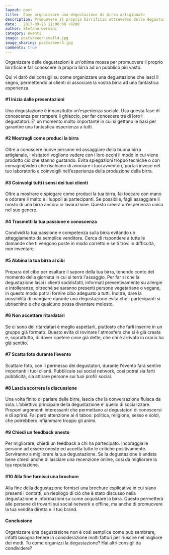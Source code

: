```yaml
---
layout: post
title:  Come organizzare una degustazione di birra artigianale
description: Promuovere il proprio birrificio attraverso delle degustazioni di birra artigianale.
date:   2017-09-25 11:00:00 +0200
author: Stefano Germani
category: eventi
image: posts/beer-small4.jpg
image_sharing: posts/beer4.jpg
comments: true
---
```


Organizzare delle degustazioni è un'ottima mossa per promuovere il proprio birrificio e far conoscere la propria birra ad un pubblico più vasto.

Qui vi darò dei consigli su come organizzare una degustazione che lasci il segno, permettendo ai clienti di associare la vostra birra ad una fantastica esperienza.

#### #1 Inizia dalle presentazioni

Una degustazione è innanzitutto un’esperienza sociale. Usa questa fase di conoscenza per rompere il ghiaccio, per far conoscere tra di loro i degustatori. E' un momento molto importante in cui si gettano le basi per garantire una fantastica esperienza a tutti.

#### #2 Mostragli come produci la birra

Oltre a conoscere nuove persone ed assaggiare della buona birra artigianale, i visitatori vogliono vedere con i loro occhi il modo in cui viene prodotto ciò che stanno gustando. Evita spiegazioni troppo tecniche o con immagini/video che rischiano di annoiare i tuoi avventori, portali invece nel tuo laboratorio e coinvolgili nell’esperienza della produzione della birra.

#### #3 Coinvolgi tutti i sensi dei tuoi clienti

Oltre a mostrare e spiegare come produci la tua birra, fai toccare con mano e odorare il malto e i luppoli ai partecipanti. Se possibile, fagli assaggiare il mosto di una birra ancora in lavorazione. Questo creerà un’esperienza unica nel suo genere.

#### #4 Trasmetti la tua passione e conoscenza

Condividi la tua passione e competenza sulla birra evitando un atteggiamento da semplice venditore. Cerca di rispondere a tutte le domande che ti vengono poste in modo corretto e se ti trovi in difficoltà, non inventare.

#### #5 Abbina la tua birra ai cibi

Prepara del cibo per esaltare il sapore della tua birra, tenendo conto del momento della giornata in cui si terrà l'assaggio. Per far sì che la degustazione lasci i clienti soddisfatti, informati preventivamente su allergie e intolleranze, oltreché se saranno presenti persone vegetariane o vegane, in questo modo potrai fornire cibo adeguato a tutti. Inoltre, dare la possibilità di mangiare durante una degustazione evita che i partecipanti si ubriachino e che qualcuno possa diventare molesto.

#### #6 Non accettare ritardatari

Se ci sono dei ritardatari è meglio aspettarli, piuttosto che farli inserire in un gruppo già formato. Questo evita di rovinare l'atmosfera che si è già creata e, soprattutto, di dover ripetere cose già dette, che chi è arrivato in orario ha già sentito.

#### #7 Scatta foto durante l’evento

Scattare foto, con il permesso dei degustatori, durante l'evento farà sentire importanti i tuoi clienti. Pubblicale sui social network, così potrai sia farti pubblicità, sia attirare persone sui tuoi profili social.

#### #8 Lascia scorrere la discussione

Una volta finito di parlare delle birre, lascia che la conversazione fluisca da sola. L’obiettivo principale della degustazione e’ quello di socializzare. Proponi argomenti interessanti che permettano ai degustatori di conoscersi e di aprirsi. Fai però attenzione ai 4 taboo: politica, religione, sesso e soldi, che potrebbero infiammare troppo gli animi.

#### #9 Chiedi un feedback onesto

Per migliorare, chiedi un feedback a chi ha partecipato. Incoraggia le persone ad essere oneste ed accetta tutte le critiche positivamente. Serviranno a migliorare la tua degustazione. Se la degustazione è andata bene chiedi anche di lasciare una recenzione online, così da migliorare la tua reputazione.

#### #10 Alla fine fornisci una brochure

Alla fine della degustazione fornisci una brochure esplicativa in cui siano presenti i contatti, un riepilogo di ciò che è stato discusso nella degustazione e informazioni su come acquistare la birra. Questo permetterà alle persone di trovarti sui social network e offline, ma anche di promuovere la tua vendita diretta e il tuo brand.

#### Conclusione

Organizzare una degustazione non è così semplice come può sembrare, infatti bisogna tenere in considerazione molti fattori per riuscire nel migliore dei modi. Tu come organizzi la degustazione? Hai altri consigli da condividere?
